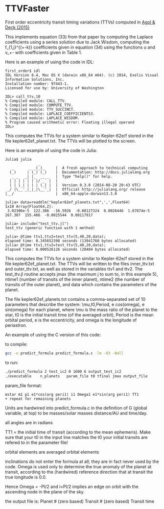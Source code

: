 # TTVFaster
First order eccentricity transit timing variations (TTVs) computed in [Agol &amp; Deck (2015)](http://arxiv.org/abs/1509.01623)

This implements equation (33) from that paper by computing the Laplace
coefficients using a series solution due to Jack Wisdom, computing
the f_{1,j}^{(+-k)} coefficients given in equation (34) using the functions u and
v_+- with coefficients given in Table 1.

Here is an example of using the code in  IDL:

```
first_order$ idl
IDL Version 8.4, Mac OS X (darwin x86_64 m64). (c) 2014, Exelis Visual Information Solutions, Inc.
Installation number: 97443-1.
Licensed for use by: University of Washington

IDL> call_ttv,10
% Compiled module: CALL_TTV.  
% Compiled module: COMPUTE_TTV.  
% Compiled module: TTV_SUCCINCT.  
% Compiled module: LAPLACE_COEFFICIENTS3.  
% Compiled module: LAPLACE_WISDOM.  
% Program caused arithmetic error: Floating illegal operand  
IDL> 
```

This computes the TTVs for a system similar to Kepler-62e/f stored
in the file kepler62ef_planet.txt.  The TTVs will be plotted to
the screen.

Here is an example of using the code in Julia:

```
Julia$ julia  
               _
   _       _ _(_)_     |  A fresh approach to technical computing  
  (_)     | (_) (_)    |  Documentation: http://docs.julialang.org  
   _ _   _| |_  __ _   |  Type "help()" for help.  
  | | | | | | |/ _` |  |
  | | |_| | | | (_| |  |  Version 0.3.0 (2014-08-20 20:43 UTC)  
 _/ |\__'_|_|_|\__'_|  |  Official http://julialang.org/ release  
|__/                   |  x86_64-apple-darwin13.3.0  

julia> data=readdlm("kepler62ef_planets.txt",',',Float64)  
1x10 Array{Float64,2}:
 3.02306e-5  122.386  -16.5926  -0.00127324  0.0026446  1.67874e-5  267.307  155.466  -0.0025544  0.00117917

julia> include("test_ttv.jl")  
test_ttv (generic function with 1 method)

julia> @time ttv1,ttv2=test_ttv(5,40,20,data);  
elapsed time: 0.345652398 seconds (13941760 bytes allocated)  
julia> @time ttv1,ttv2=test_ttv(5,40,20,data);  
elapsed time: 0.000526126 seconds (20404 bytes allocated)
```

This computes the TTVs for a system similar to Kepler-62e/f stored
in the file kepler62ef_planet.txt.  The TTVs will be written
to the files inner_ttv.txt and outer_ttv.txt, as well as
stored in the variables ttv1 and ttv2.  The test_ttv.jl routine
accepts jmax (the maximum j to sum to, in this example 5),
ntime1 (number of transits of the inner planet), ntime2 (the
number of transits of the outer planet), and data which contains
the parameters of the planet.

The file kepler62ef_planets.txt contains a comma-separated
set of 10 parameters that describe the system:  \mu,t0,Period,
e cos(omega), e sin(omega) for each planet, where \mu is
the mass ratio of the planet to the star, t0 is the initial
transit time (of the averaged orbit), Period is the mean orbital
period, e is the eccentricity, and omega is the longitude of
periastron.

An example of using the C version of this code:

to compile:

```bash
gcc -o predict_formula predict_formula.c -lm -O3 -Wall
```

to run:

```bash
./predict_formula 2 test_ic2 0 1600 6 output_test_ic2
./executable    n_planets   param_file t0 tfinal jmax output_file
```


param_file format:

```
mstar m1 p1 e1*cos(arg peri1) i1 Omega1 e1*sin(arg peri1) TT1
+ repeat for remaining planets
```

Units are hardwired into predict_formula.c in the definition of G (global variable, at top) to be masses/solar masses distance/AU and time/day.

all angles are in radians

TT1 = the initial time of transit (according to the mean ephemeris). Make sure that your t0 in the input line matches the t0 your initial transits are refered to in the parameter file!

orbital elements are averaged orbital elements

inclinations do not enter the formula at all; they are in fact never used by the code. Omega is used only to determine the true anomaly of the planet at transit, according to the (hardwired) reference direction that at transit the true longitude is 0.0.

Hence Omega = -PI/2 and i=PI/2 implies an edge on orbit with the ascending node in the plane of the sky.

the output file is:
Planet # (zero based) Transit # (zero based) Transit time


